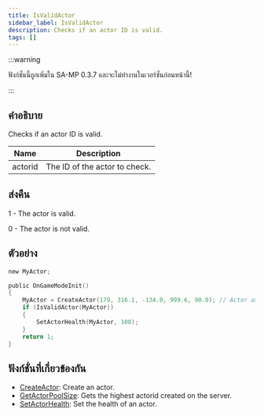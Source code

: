 ```yaml
---
title: IsValidActor
sidebar_label: IsValidActor
description: Checks if an actor ID is valid.
tags: []
---
```


:::warning

ฟังก์ชั่นนี้ถูกเพิ่มใน SA-MP 0.3.7 และจะไม่ทำงานในเวอร์ชั่นก่อนหน้านี้!

:::

## คำอธิบาย

Checks if an actor ID is valid.

| Name    | Description                   |
| ------- | ----------------------------- |
| actorid | The ID of the actor to check. |

## ส่งคืน

1 - The actor is valid.

0 - The actor is not valid.

## ตัวอย่าง

```c
new MyActor;

public OnGameModeInit()
{
    MyActor = CreateActor(179, 316.1, -134.0, 999.6, 90.0); // Actor as a salesperson in Ammunation.
    if (IsValidActor(MyActor))
    {
        SetActorHealth(MyActor, 100);
    }
    return 1;
}
```

## ฟังก์ชั่นที่เกี่ยวข้องกัน

- [CreateActor](../../scripting/functions/CreateActor.md): Create an actor.
- [GetActorPoolSize](../../scripting/functions/GetActorPoolSize.md): Gets the highest actorid created on the server.
- [SetActorHealth](../../scripting/functions/SetActorHealth.md): Set the health of an actor.
